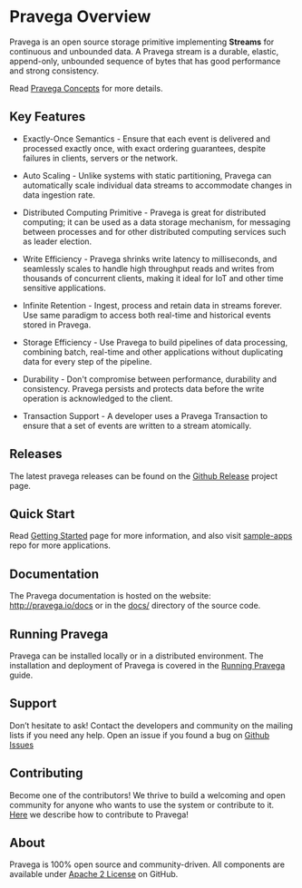 # Pravega Overview

Pravega is an open source storage primitive implementing **Streams** for continuous and unbounded data. A Pravega stream is a durable, elastic, append-only, unbounded sequence of bytes that has good performance and strong consistency.  

Read [Pravega Concepts](pravega-concepts.md) for more details.

## Key Features 

-   Exactly-Once Semantics - Ensure that each event is delivered and processed exactly once, with exact ordering guarantees, despite failures in clients, servers or the network.

-   Auto Scaling - Unlike systems with static partitioning, Pravega can automatically scale individual data streams to accommodate changes in data ingestion rate.

-   Distributed Computing Primitive - Pravega is great for distributed computing; it can be used as a data storage mechanism, for messaging between processes and for other distributed computing services such as leader election.

-   Write Efficiency - Pravega shrinks write latency to milliseconds, and seamlessly scales to handle high throughput reads and writes from thousands of concurrent clients, making it ideal for IoT and other time sensitive applications.

-   Infinite Retention - Ingest, process and retain data in streams forever. Use same paradigm to access both real-time and historical events stored in Pravega.

-   Storage Efficiency - Use Pravega to build pipelines of data processing, combining batch, real-time and other applications without duplicating data for every step of the pipeline.

-   Durability - Don't compromise between performance, durability and consistency.
    Pravega persists and protects data before the write operation is acknowledged to the client.
    
-   Transaction Support - A developer uses a Pravega Transaction to ensure that a set of events are written to a stream atomically.


## Releases

The latest pravega releases can be found on the [Github Release](https://github.com/pravega/pravega/releases) project page.

## Quick Start

Read [Getting Started](getting-started.md) page for more information, and also visit [sample-apps](https://github.com/pravega/pravega-samples) repo for more applications. 

## Documentation

The Pravega documentation is hosted on the website:
<http://pravega.io/docs> or in the
[docs/](https://github.com/pravega/pravega/tree/master/docs) directory of the
source code.

## Running Pravega

Pravega can be installed locally or in a distributed environment. The installation and deployment of Pravega is covered in the [Running Pravega](deployment/deployment.md) guide.

## Support

Don’t hesitate to ask! Contact the developers and community on the mailing lists
if you need any help. Open an issue if you found a bug on [Github
Issues](https://github.com/pravega/pravega/issues)

## Contributing

Become one of the contributors! We thrive to build a welcoming and open
community for anyone who wants to use the system or contribute to it.
[Here](contributing.md) we describe how to
contribute to Pravega!

## About

Pravega is 100% open source and community-driven. All components are available
under [Apache 2 License](https://www.apache.org/licenses/LICENSE-2.0.html) on
GitHub.
